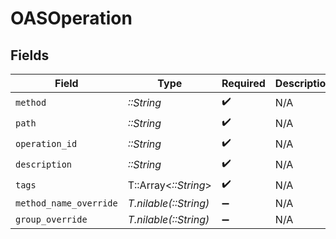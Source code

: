 # OASOperation


## Fields

| Field                  | Type                   | Required               | Description            |
| ---------------------- | ---------------------- | ---------------------- | ---------------------- |
| `method`               | *::String*             | :heavy_check_mark:     | N/A                    |
| `path`                 | *::String*             | :heavy_check_mark:     | N/A                    |
| `operation_id`         | *::String*             | :heavy_check_mark:     | N/A                    |
| `description`          | *::String*             | :heavy_check_mark:     | N/A                    |
| `tags`                 | T::Array<*::String*>   | :heavy_check_mark:     | N/A                    |
| `method_name_override` | *T.nilable(::String)*  | :heavy_minus_sign:     | N/A                    |
| `group_override`       | *T.nilable(::String)*  | :heavy_minus_sign:     | N/A                    |